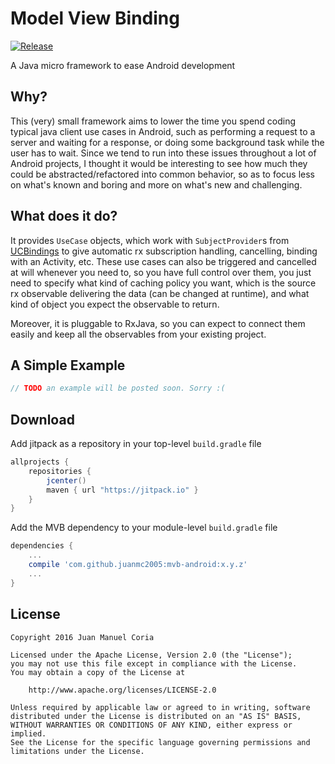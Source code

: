 # Model View Binding
[![Release](https://jitpack.io/v/juanmc2005/mvb-android.svg)](https://jitpack.io/#juanmc2005/mvb-android)

A Java micro framework to ease Android development

## Why?
This (very) small framework aims to lower the time you spend coding typical java client use cases in Android, such as performing a request to a server and waiting for a response, or doing some background task while the user has to wait.
Since we tend to run into these issues throughout a lot of Android projects, I thought it would be interesting to see how much they could be abstracted/refactored into common behavior, so as to focus less on what's known and boring and more on what's new and challenging.

## What does it do?
It provides `UseCase` objects, which work with `SubjectProvider`s from [UCBindings](https://github.com/devsar/ucbindings) to give automatic rx subscription handling, cancelling, binding with an Activity, etc. These use cases can also be triggered and cancelled at will whenever you need to, so you have full control over them, you just need to specify what kind of caching policy you want, which is the source rx observable delivering the data (can be changed at runtime), and what kind of object you expect the observable to return.

Moreover, it is pluggable to RxJava, so you can expect to connect them easily and keep all the observables from your existing project.

## A Simple Example

```java
// TODO an example will be posted soon. Sorry :(
```

## Download

Add jitpack as a repository in your top-level `build.gradle` file

```gradle
allprojects {
    repositories {
        jcenter()
        maven { url "https://jitpack.io" }
    }
}
```

Add the MVB dependency to your module-level `build.gradle` file

```gradle
dependencies {
    ...
    compile 'com.github.juanmc2005:mvb-android:x.y.z'
    ...
}
```

## License

```
Copyright 2016 Juan Manuel Coria

Licensed under the Apache License, Version 2.0 (the "License");
you may not use this file except in compliance with the License.
You may obtain a copy of the License at

    http://www.apache.org/licenses/LICENSE-2.0

Unless required by applicable law or agreed to in writing, software
distributed under the License is distributed on an "AS IS" BASIS,
WITHOUT WARRANTIES OR CONDITIONS OF ANY KIND, either express or implied.
See the License for the specific language governing permissions and
limitations under the License.
```
